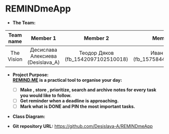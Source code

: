 # REMINDmeApp

- **The Team:**

| Team name | Member 1 | Member 2 | Member 3 |
| :---------: | :--------: | :--------: | :--------: |
|The Vision |Десислава Алексиева (Desislava_A)|Теодор Дяков (fb_1542097102510018)|Иван Рачев (fb_1575844062463240)|

 - **Project Purpose:**  
	 **[REMIND.ME](https://github.com/Desislava-A/REMINDmeApp)  is a practical tool to organise your day:**
	     
	 - [ ] **Make , store , prioritize, search and archive notes for every task you would like to follow.**
	 - [ ] **Get reminder when a deadline is approaching.**
	 - [ ] **Mark what is DONE and PIN the most important tasks.**

  - **Class Diagram:** 




  -  **Git repository URL:** 
     https://github.com/Desislava-A/REMINDmeApp
